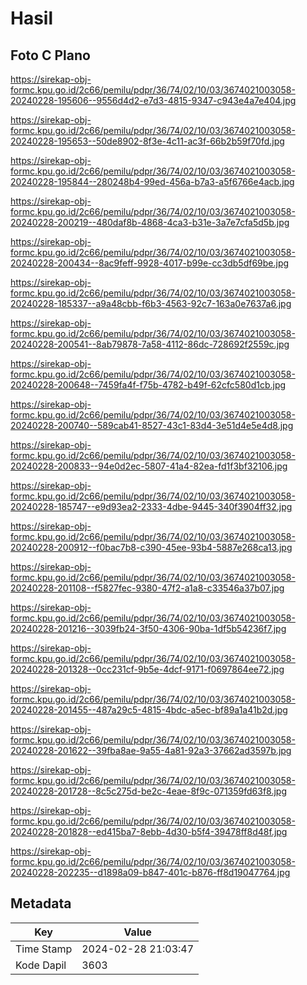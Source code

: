 # Hasil

## Foto C Plano

https://sirekap-obj-formc.kpu.go.id/2c66/pemilu/pdpr/36/74/02/10/03/3674021003058-20240228-195606--9556d4d2-e7d3-4815-9347-c943e4a7e404.jpg

https://sirekap-obj-formc.kpu.go.id/2c66/pemilu/pdpr/36/74/02/10/03/3674021003058-20240228-195653--50de8902-8f3e-4c11-ac3f-66b2b59f70fd.jpg

https://sirekap-obj-formc.kpu.go.id/2c66/pemilu/pdpr/36/74/02/10/03/3674021003058-20240228-195844--280248b4-99ed-456a-b7a3-a5f6766e4acb.jpg

https://sirekap-obj-formc.kpu.go.id/2c66/pemilu/pdpr/36/74/02/10/03/3674021003058-20240228-200219--480daf8b-4868-4ca3-b31e-3a7e7cfa5d5b.jpg

https://sirekap-obj-formc.kpu.go.id/2c66/pemilu/pdpr/36/74/02/10/03/3674021003058-20240228-200434--8ac9feff-9928-4017-b99e-cc3db5df69be.jpg

https://sirekap-obj-formc.kpu.go.id/2c66/pemilu/pdpr/36/74/02/10/03/3674021003058-20240228-185337--a9a48cbb-f6b3-4563-92c7-163a0e7637a6.jpg

https://sirekap-obj-formc.kpu.go.id/2c66/pemilu/pdpr/36/74/02/10/03/3674021003058-20240228-200541--8ab79878-7a58-4112-86dc-728692f2559c.jpg

https://sirekap-obj-formc.kpu.go.id/2c66/pemilu/pdpr/36/74/02/10/03/3674021003058-20240228-200648--7459fa4f-f75b-4782-b49f-62cfc580d1cb.jpg

https://sirekap-obj-formc.kpu.go.id/2c66/pemilu/pdpr/36/74/02/10/03/3674021003058-20240228-200740--589cab41-8527-43c1-83d4-3e51d4e5e4d8.jpg

https://sirekap-obj-formc.kpu.go.id/2c66/pemilu/pdpr/36/74/02/10/03/3674021003058-20240228-200833--94e0d2ec-5807-41a4-82ea-fd1f3bf32106.jpg

https://sirekap-obj-formc.kpu.go.id/2c66/pemilu/pdpr/36/74/02/10/03/3674021003058-20240228-185747--e9d93ea2-2333-4dbe-9445-340f3904ff32.jpg

https://sirekap-obj-formc.kpu.go.id/2c66/pemilu/pdpr/36/74/02/10/03/3674021003058-20240228-200912--f0bac7b8-c390-45ee-93b4-5887e268ca13.jpg

https://sirekap-obj-formc.kpu.go.id/2c66/pemilu/pdpr/36/74/02/10/03/3674021003058-20240228-201108--f5827fec-9380-47f2-a1a8-c33546a37b07.jpg

https://sirekap-obj-formc.kpu.go.id/2c66/pemilu/pdpr/36/74/02/10/03/3674021003058-20240228-201216--3039fb24-3f50-4306-90ba-1df5b54236f7.jpg

https://sirekap-obj-formc.kpu.go.id/2c66/pemilu/pdpr/36/74/02/10/03/3674021003058-20240228-201328--0cc231cf-9b5e-4dcf-9171-f0697864ee72.jpg

https://sirekap-obj-formc.kpu.go.id/2c66/pemilu/pdpr/36/74/02/10/03/3674021003058-20240228-201455--487a29c5-4815-4bdc-a5ec-bf89a1a41b2d.jpg

https://sirekap-obj-formc.kpu.go.id/2c66/pemilu/pdpr/36/74/02/10/03/3674021003058-20240228-201622--39fba8ae-9a55-4a81-92a3-37662ad3597b.jpg

https://sirekap-obj-formc.kpu.go.id/2c66/pemilu/pdpr/36/74/02/10/03/3674021003058-20240228-201728--8c5c275d-be2c-4eae-8f9c-071359fd63f8.jpg

https://sirekap-obj-formc.kpu.go.id/2c66/pemilu/pdpr/36/74/02/10/03/3674021003058-20240228-201828--ed415ba7-8ebb-4d30-b5f4-39478ff8d48f.jpg

https://sirekap-obj-formc.kpu.go.id/2c66/pemilu/pdpr/36/74/02/10/03/3674021003058-20240228-202235--d1898a09-b847-401c-b876-ff8d19047764.jpg


## Metadata

| Key        | Value               |
| ---------- | ------------------- |
| Time Stamp | 2024-02-28 21:03:47 |
| Kode Dapil | 3603                |




